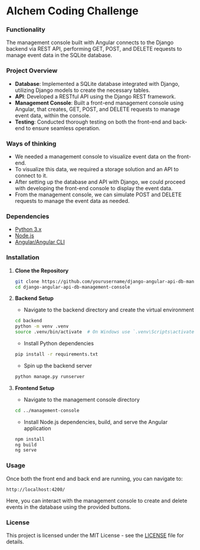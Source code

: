 # Alchem Coding Challenge

### Functionality
The management console built with Angular connects to the Django backend via REST API, performing GET, POST, and DELETE requests to manage event data in the SQLite database.

### Project Overview
- **Database**: Implemented a SQLite database integrated with Django, utilizing Django models to create the necessary tables.
- **API**: Developed a RESTful API using the Django REST framework.
- **Management Console**: Built a front-end management console using Angular, that creates, GET, POST, and DELETE requests to manage event data, within the console.
- **Testing**: Conducted thorough testing on both the front-end and back-end to ensure seamless operation.

### Ways of thinking
- We needed a management console to visualize event data on the front-end.
- To visualize this data, we required a storage solution and an API to connect to it.
- After setting up the database and API with Django, we could proceed with developing the front-end console to display the event data.
- From the management console, we can simulate POST and DELETE requests to manage the event data as needed.

### Dependencies
- [Python 3.x](https://www.python.org/)
- [Node.js](https://nodejs.org/en)
- [Angular/Angular CLI](https://angular.dev/installation)

### Installation

1. **Clone the Repository**
    ```bash
    git clone https://github.com/yourusername/django-angular-api-db-management-console.git
    cd django-angular-api-db-management-console
    ```

2. **Backend Setup**
    - Navigate to the backend directory and create the virtual environment
    ```bash
    cd backend
    python -m venv .venv
    source .venv/bin/activate  # On Windows use `.venv\Scripts\activate`
    ```
    - Install Python dependencies
    ```bash
    pip install -r requirements.txt
    ```
    - Spin up the backend server
    ```bash
    python manage.py runserver
    ```

3. **Frontend Setup**
    - Navigate to the management console directory
    ```bash
    cd ../management-console
    ```
    - Install Node.js dependencies, build, and serve the Angular application
    ```bash
    npm install
    ng build
    ng serve
    ```

### Usage
Once both the front end and back end are running, you can navigate to:
```
http://localhost:4200/
```
Here, you can interact with the management console to create and delete events in the database using the provided buttons.

### License
This project is licensed under the MIT License - see the [LICENSE](LICENSE) file for details.

